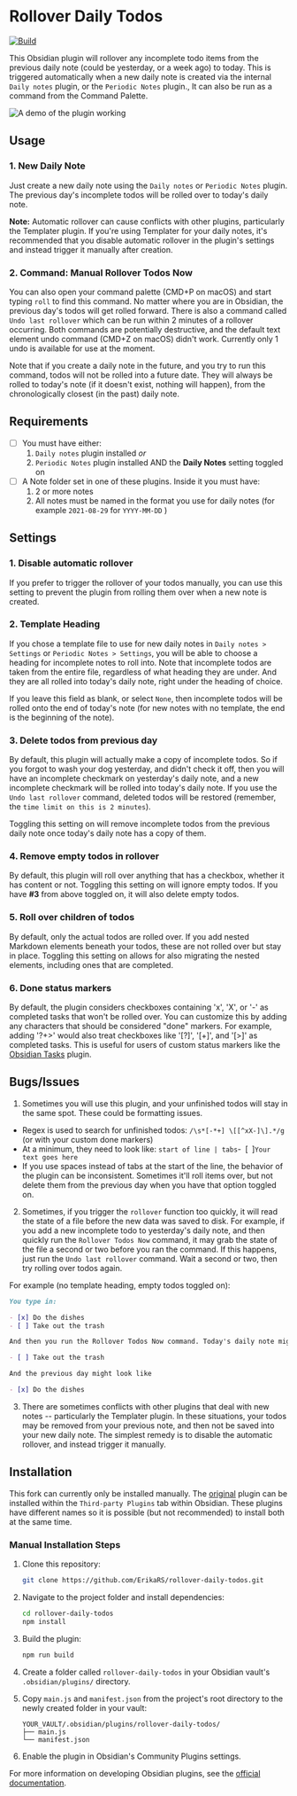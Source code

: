 # Rollover Daily Todos

[![Build](https://github.com/ErikaRS/rollover-daily-todos/actions/workflows/ci.yml/badge.svg)](https://github.com/ErikaRS/rollover-daily-todos/actions/workflows/ci.yml)

This Obsidian plugin will rollover any incomplete todo items from the previous daily note (could be yesterday, or a week ago) to today. This is triggered automatically when a new daily note is created via the internal `Daily notes` plugin, or the `Periodic Notes` plugin., It can also be run as a command from the Command Palette.

![A demo of the plugin working](./demo.gif)

## Usage

### 1. New Daily Note

Just create a new daily note using the `Daily notes` or `Periodic Notes` plugin. The previous day's incomplete todos will be rolled over to today's daily note.

**Note:** Automatic rollover can cause conflicts with other plugins, particularly the Templater plugin. If you're using Templater for your daily notes, it's recommended that you disable automatic rollover in the plugin's settings and instead trigger it manually after creation.

### 2. Command: Manual Rollover Todos Now

You can also open your command palette (CMD+P on macOS) and start typing `roll` to find this command. No matter where you are in Obsidian, the previous day's todos will get rolled forward. There is also a command called `Undo last rollover` which can be run within 2 minutes of a rollover occurring. Both commands are potentially destructive, and the default text element undo command (CMD+Z on macOS) didn't work. Currently only 1 undo is available for use at the moment.

Note that if you create a daily note in the future, and you try to run this command, todos will not be rolled into a future date. They will always be rolled to today's note (if it doesn't exist, nothing will happen), from the chronologically closest (in the past) daily note.

## Requirements

- [ ] You must have either:
  1. `Daily notes` plugin installed _or_
  2. `Periodic Notes` plugin installed AND the **Daily Notes** setting toggled on
- [ ] A Note folder set in one of these plugins. Inside it you must have:
  1. 2 or more notes
  2. All notes must be named in the format you use for daily notes (for example `2021-08-29` for `YYYY-MM-DD` )

## Settings

### 1. Disable automatic rollover

If you prefer to trigger the rollover of your todos manually, you can use this setting to prevent the plugin from rolling them over when a new note is created.

### 2. Template Heading

If you chose a template file to use for new daily notes in `Daily notes > Settings` or `Periodic Notes > Settings`, you will be able to choose a heading for incomplete notes to roll into. Note that incomplete todos are taken from the entire file, regardless of what heading they are under. And they are all rolled into today's daily note, right under the heading of choice.

If you leave this field as blank, or select `None`, then incomplete todos will be rolled onto the end of today's note (for new notes with no template, the end is the beginning of the note).

### 3. Delete todos from previous day

By default, this plugin will actually make a copy of incomplete todos. So if you forgot to wash your dog yesterday, and didn't check it off, then you will have an incomplete checkmark on yesterday's daily note, and a new incomplete checkmark will be rolled into today's daily note. If you use the `Undo last rollover` command, deleted todos will be restored (remember, the `time limit on this is 2 minutes`).

Toggling this setting on will remove incomplete todos from the previous daily note once today's daily note has a copy of them.

### 4. Remove empty todos in rollover

By default, this plugin will roll over anything that has a checkbox, whether it has content or not. Toggling this setting on will ignore empty todos. If you have **#3** from above toggled on, it will also delete empty todos.

### 5. Roll over children of todos

By default, only the actual todos are rolled over. If you add nested Markdown elements beneath your todos, these are not rolled over but stay in place. Toggling this setting on allows for also migrating the nested elements, including ones that are completed.

### 6. Done status markers

By default, the plugin considers checkboxes containing 'x', 'X', or '-' as completed tasks that won't be rolled over. You can customize this by adding any characters that should be considered "done" markers. For example, adding '?+>' would also treat checkboxes like '[?]', '[+]', and '[>]' as completed tasks. This is useful for users of custom status markers like the [Obsidian Tasks](https://publish.obsidian.md/tasks/Introduction) plugin.

## Bugs/Issues

1. Sometimes you will use this plugin, and your unfinished todos will stay in the same spot. These could be formatting issues.

- Regex is used to search for unfinished todos: `/\s*[-*+] \[[^xX-]\].*/g` (or with your custom done markers)
- At a minimum, they need to look like: `start of line | tabs`-` `[` `]`Your text goes here`
- If you use spaces instead of tabs at the start of the line, the behavior of the plugin can be inconsistent. Sometimes it'll roll items over, but not delete them from the previous day when you have that option toggled on.

2. Sometimes, if you trigger the `rollover` function too quickly, it will read the state of a file before the new data was saved to disk. For example, if you add a new incomplete todo to yesterday's daily note, and then quickly run the `Rollover Todos Now` command, it may grab the state of the file a second or two before you ran the command. If this happens, just run the `Undo last rollover` command. Wait a second or two, then try rolling over todos again.

For example (no template heading, empty todos toggled on):

```markdown
You type in:

- [x] Do the dishes
- [ ] Take out the trash

And then you run the Rollover Todos Now command. Today's daily note might look like:

- [ ] Take out the trash

And the previous day might look like

- [x] Do the dishes
```

3. There are sometimes conflicts with other plugins that deal with new notes -- particularly the Templater plugin. In these situations, your todos may be removed from your previous note, and then not be saved into your new daily note. The simplest remedy is to disable the automatic rollover, and instead trigger it manually.

## Installation

This fork can currently only be installed manually. The [original](https://github.com/lumoe/obsidian-rollover-daily-todos) plugin can be installed within the `Third-party Plugins` tab within Obsidian. These plugins have different names so it is possible (but not recommended) to install both at the same time.

### Manual Installation Steps

1. Clone this repository:

   ```bash
   git clone https://github.com/ErikaRS/rollover-daily-todos.git
   ```

2. Navigate to the project folder and install dependencies:

   ```bash
   cd rollover-daily-todos
   npm install
   ```

3. Build the plugin:

   ```bash
   npm run build
   ```

4. Create a folder called `rollover-daily-todos` in your Obsidian vault's `.obsidian/plugins/` directory.

5. Copy `main.js` and `manifest.json` from the project's root directory to the newly created folder in your vault:

   ```
   YOUR_VAULT/.obsidian/plugins/rollover-daily-todos/
   ├── main.js
   └── manifest.json
   ```

6. Enable the plugin in Obsidian's Community Plugins settings.

For more information on developing Obsidian plugins, see the [official documentation](https://docs.obsidian.md/Plugins/Getting+started/Build+a+plugin).
